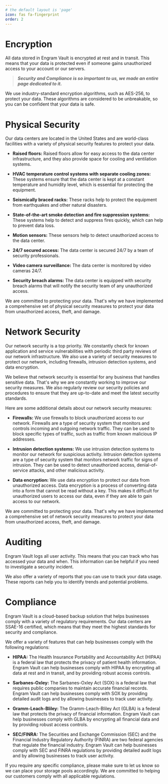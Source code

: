 ```yaml
---
# the default layout is 'page'
icon: fas fa-fingerprint
order: 2
---
```

# Encryption

All data stored in Engram Vault is encrypted at rest and in transit. This means that your data is protected even if someone gains unauthorized access to your account or our servers.

> ***Security and Compliance is so important to us, we made an entire page dedicated to it.***

We use industry-standard encryption algorithms, such as AES-256, to protect your data. These algorithms are considered to be unbreakable, so you can be confident that your data is safe.

# Physical Security

Our data centers are located in the United States and are world-class facilities with a variety of physical security features to protect your data.

-   **Raised floors:** Raised floors allow for easy access to the data center infrastructure, and they also provide space for cooling and ventilation systems.
    
-   **HVAC temperature control systems with separate cooling zones:** These systems ensure that the data center is kept at a constant temperature and humidity level, which is essential for protecting the equipment.
    
-   **Seismically braced racks:** These racks help to protect the equipment from earthquakes and other natural disasters.
    
-   **State-of-the-art smoke detection and fire suppression systems:** These systems help to detect and suppress fires quickly, which can help to prevent data loss.
    
-   **Motion sensors:** These sensors help to detect unauthorized access to the data center.
    
-   **24/7 secured access:** The data center is secured 24/7 by a team of security professionals.
    
-   **Video camera surveillance:** The data center is monitored by video cameras 24/7.
    
-   **Security breach alarms:** The data center is equipped with security breach alarms that will notify the security team of any unauthorized access.
    

We are committed to protecting your data. That's why we have implemented a comprehensive set of physical security measures to protect your data from unauthorized access, theft, and damage.

# Network Security

Our network security is a top priority. We constantly check for known application and service vulnerabilities with periodic third party reviews of our network infrastructure. We also use a variety of security measures to protect our network, including firewalls, intrusion detection systems, and data encryption.

We believe that network security is essential for any business that handles sensitive data. That's why we are constantly working to improve our security measures. We also regularly review our security policies and procedures to ensure that they are up-to-date and meet the latest security standards.

Here are some additional details about our network security measures:

-   **Firewalls:** We use firewalls to block unauthorized access to our network. Firewalls are a type of security system that monitors and controls incoming and outgoing network traffic. They can be used to block specific types of traffic, such as traffic from known malicious IP addresses.
    
-   **Intrusion detection systems:** We use intrusion detection systems to monitor our network for suspicious activity. Intrusion detection systems are a type of security system that monitors network traffic for signs of intrusion. They can be used to detect unauthorized access, denial-of-service attacks, and other malicious activity.
    
-   **Data encryption:** We use data encryption to protect our data from unauthorized access. Data encryption is a process of converting data into a form that cannot be read without a key. This makes it difficult for unauthorized users to access our data, even if they are able to gain access to our network.
    

We are committed to protecting your data. That's why we have implemented a comprehensive set of network security measures to protect your data from unauthorized access, theft, and damage.

# Auditing

Engram Vault logs all user activity. This means that you can track who has accessed your data and when. This information can be helpful if you need to investigate a security incident.

We also offer a variety of reports that you can use to track your data usage. These reports can help you to identify trends and potential problems.

# Compliance

Engram Vault is a cloud-based backup solution that helps businesses comply with a variety of regulatory requirements. Our data centers are SSAE-16 certified, which means that they meet the highest standards for security and compliance.

We offer a variety of features that can help businesses comply with the following regulations:

-   **HIPAA:** The Health Insurance Portability and Accountability Act (HIPAA) is a federal law that protects the privacy of patient health information. Engram Vault can help businesses comply with HIPAA by encrypting all data at rest and in transit, and by providing robust access controls.
    
-   **Sarbanes-Oxley:** The Sarbanes-Oxley Act (SOX) is a federal law that requires public companies to maintain accurate financial records. Engram Vault can help businesses comply with SOX by providing detailed audit logs and by allowing businesses to track user activity.
    
-   **Gramm-Leach-Bliley:** The Gramm-Leach-Bliley Act (GLBA) is a federal law that protects the privacy of financial information. Engram Vault can help businesses comply with GLBA by encrypting all financial data and by providing robust access controls.
    
-   **SEC/FINRA:** The Securities and Exchange Commission (SEC) and the Financial Industry Regulatory Authority (FINRA) are two federal agencies that regulate the financial industry. Engram Vault can help businesses comply with SEC and FINRA regulations by providing detailed audit logs and by allowing businesses to track user activity.
    

If you require any specific compliance, please make sure to let us know so we can place your storage pools accordingly. We are committed to helping our customers comply with all applicable regulations.